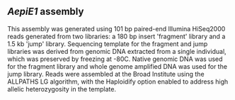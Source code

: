 *AepiE1* assembly
-----------------

This assembly was generated using 101 bp paired-end Illumina HiSeq2000
reads generated from two libraries: a 180 bp insert 'fragment' library
and a 1.5 kb 'jump' library. Sequencing template for the fragment and
jump libraries was derived from genomic DNA extracted from a single
individual, which was preserved by freezing at -80C. Native genomic DNA
was used for the fragment library and whole genome amplified DNA was
used for the jump library. Reads were assembled at the Broad Institute
using the ALLPATHS LG algorithm, with the Haploidify option enabled to
address high allelic heterozygosity in the template.
